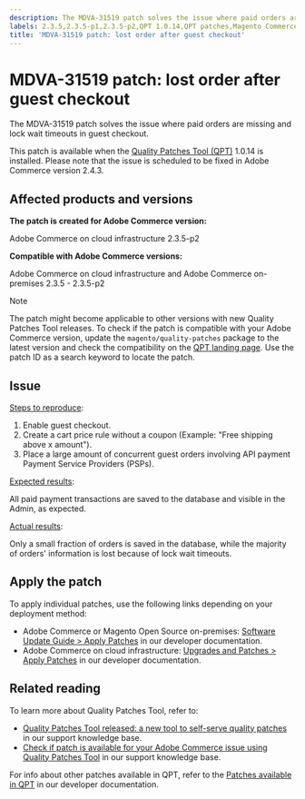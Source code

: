 ```yaml
---
description: The MDVA-31519 patch solves the issue where paid orders are missing and lock wait timeouts in guest checkout.
labels: 2.3.5,2.3.5-p1,2.3.5-p2,QPT 1.0.14,QPT patches,Magento Commerce,Magento Commerce Cloud,Quality Patches Tool,guest checkout,lost,missing,order placement,payment,Adobe Commerce,cloud infrastructure,on-premises,quality patches for Adobe Commerce,Magento Open Source
title: 'MDVA-31519 patch: lost order after guest checkout'
---
```


# MDVA-31519 patch: lost order after guest checkout

The MDVA-31519 patch solves the issue where paid orders are missing and lock wait timeouts in guest checkout.

This patch is available when the [Quality Patches Tool (QPT)](https://devdocs.magento.com/guides/v2.4/comp-mgr/patching.html#mqp) 1.0.14 is installed. Please note that the issue is scheduled to be fixed in Adobe Commerce version 2.4.3.

## Affected products and versions

**The patch is created for Adobe Commerce version:**

Adobe Commerce on cloud infrastructure 2.3.5-p2

**Compatible with Adobe Commerce versions:**

Adobe Commerce on cloud infrastructure and Adobe Commerce on-premises 2.3.5 - 2.3.5-p2

>[!NOTE]
>
>The patch might become applicable to other versions with new Quality Patches Tool releases. To check if the patch is compatible with your Adobe Commerce version, update the `magento/quality-patches` package to the latest version and check the compatibility on the [QPT landing page](https://devdocs.magento.com/quality-patches/tool.html#patch-grid). Use the patch ID as a search keyword to locate the patch.

## Issue

<u>Steps to reproduce</u>:

1. Enable guest checkout.
1. Create a cart price rule without a coupon (Example: "Free shipping above x amount").
1. Place a large amount of concurrent guest orders involving API payment Payment Service Providers (PSPs).

<u>Expected results</u>:

All paid payment transactions are saved to the database and visible in the Admin, as expected.

<u>Actual results</u>:

Only a small fraction of orders is saved in the database, while the majority of orders' information is lost because of lock wait timeouts.

## Apply the patch

To apply individual patches, use the following links depending on your deployment method:

* Adobe Commerce or Magento Open Source on-premises: [Software Update Guide > Apply Patches](https://devdocs.magento.com/guides/v2.4/comp-mgr/patching/mqp.html) in our developer documentation.
* Adobe Commerce on cloud infrastructure: [Upgrades and Patches > Apply Patches](https://devdocs.magento.com/cloud/project/project-patch.html) in our developer documentation.

## Related reading

To learn more about Quality Patches Tool, refer to:

* [Quality Patches Tool released: a new tool to self-serve quality patches](https://support.magento.com/hc/en-us/articles/360047139492) in our support knowledge base.
* [Check if patch is available for your Adobe Commerce issue using Quality Patches Tool](https://support.magento.com/hc/en-us/articles/360047125252) in our support knowledge base.

For info about other patches available in QPT, refer to the [Patches available in QPT](https://devdocs.magento.com/quality-patches/tool.html#patch-grid) in our developer documentation.